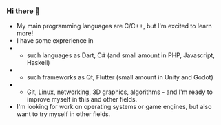 ### Hi there 👋
 - My main programming languages are C/C++, but I'm excited to learn more!
 - I have some exprerience in 
 -  - such languages as Dart, C# (and small amount in PHP, Javascript, Haskell)
 -  - such frameworks as Qt, Flutter (small amount in Unity and Godot) 
 -  - Git, Linux, networking, 3D graphics, algorithms - and I'm ready to improve myself in this and other fields. 
 - I'm looking for work on operating systems or game engines, but also want to try myself in other fields.
